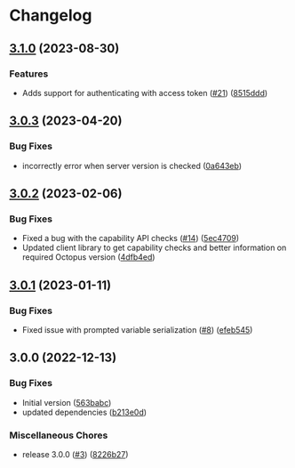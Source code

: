 # Changelog

## [3.1.0](https://github.com/OctopusDeploy/deploy-release-tenanted-action/compare/v3.0.3...v3.1.0) (2023-08-30)


### Features

* Adds support for authenticating with access token ([#21](https://github.com/OctopusDeploy/deploy-release-tenanted-action/issues/21)) ([8515ddd](https://github.com/OctopusDeploy/deploy-release-tenanted-action/commit/8515ddde6ea0e8c421f80e9d5a3304c9605b7bba))

## [3.0.3](https://github.com/OctopusDeploy/deploy-release-tenanted-action/compare/v3.0.2...v3.0.3) (2023-04-20)


### Bug Fixes

* incorrectly error when server version is checked ([0a643eb](https://github.com/OctopusDeploy/deploy-release-tenanted-action/commit/0a643ebebcfbd3795be2e125a202ec7a2cf7b70e))

## [3.0.2](https://github.com/OctopusDeploy/deploy-release-tenanted-action/compare/v3.0.1...v3.0.2) (2023-02-06)


### Bug Fixes

* Fixed a bug with the capability API checks ([#14](https://github.com/OctopusDeploy/deploy-release-tenanted-action/issues/14)) ([5ec4709](https://github.com/OctopusDeploy/deploy-release-tenanted-action/commit/5ec4709434a4951f506bd729b7d3488908f2ce4a))
* Updated client library to get capability checks and better information on required Octopus version ([4dfb4ed](https://github.com/OctopusDeploy/deploy-release-tenanted-action/commit/4dfb4ed7d2dfa41a2eaf3a764c58e0e9560b9e98))

## [3.0.1](https://github.com/OctopusDeploy/deploy-release-tenanted-action/compare/v3.0.0...v3.0.1) (2023-01-11)


### Bug Fixes

* Fixed issue with prompted variable serialization ([#8](https://github.com/OctopusDeploy/deploy-release-tenanted-action/issues/8)) ([efeb545](https://github.com/OctopusDeploy/deploy-release-tenanted-action/commit/efeb545d5b580e1bb89ea9cff5f59beaaa99061d))

## 3.0.0 (2022-12-13)


### Bug Fixes

* Initial version ([563babc](https://github.com/OctopusDeploy/deploy-release-tenanted-action/commit/563babcd0982fa2a9577926901986c6abbb6a779))
* updated dependencies ([b213e0d](https://github.com/OctopusDeploy/deploy-release-tenanted-action/commit/b213e0d1596c3b221ce3af1b93eeac04f73335a0))


### Miscellaneous Chores

* release 3.0.0 ([#3](https://github.com/OctopusDeploy/deploy-release-tenanted-action/issues/3)) ([8226b27](https://github.com/OctopusDeploy/deploy-release-tenanted-action/commit/8226b27ec16f56b4badd1f0372e4240fb30d3c83))

